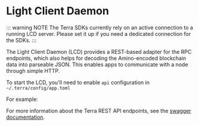 # Light Client Daemon

::: warning NOTE
The Terra SDKs currently rely on an active connection to a running LCD server. Please set it up if you need a dedicated connection for the SDKs.
:::

The Light Client Daemon (LCD) provides a REST-based adapter for the RPC endpoints, which also helps for decoding the Amino-encoded blockchain data into parseable JSON. This enables apps to communicate with a node through simple HTTP.

To start the LCD, you'll need to enable `api` configuration in `~/.terra/config/app.toml`

For example:

For more information about the Terra REST API endpoints, see the [swagger documentation](https://swagger.terra.money/).
